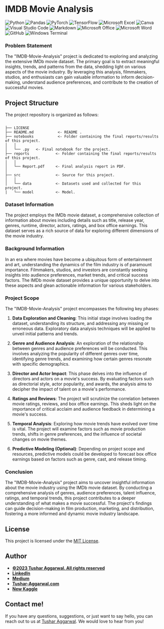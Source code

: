 # IMDB Movie Analysis



![Python](https://img.shields.io/badge/Python-3776AB.svg?style=for-the-badge&logo=Python&logoColor=white)
![Pandas](https://img.shields.io/badge/pandas-%23150458.svg?style=for-the-badge&logo=pandas&logoColor=white)
![PyTorch](https://img.shields.io/badge/PyTorch-%23EE4C2C.svg?style=for-the-badge&logo=PyTorch&logoColor=white)
![TensorFlow](https://img.shields.io/badge/TensorFlow-%23FF6F00.svg?style=for-the-badge&logo=TensorFlow&logoColor=white)
![Microsoft Excel](https://img.shields.io/badge/Microsoft_Excel-217346?style=for-the-badge&logo=microsoft-excel&logoColor=white)
![Canva](https://img.shields.io/badge/Canva-%2300C4CC.svg?style=for-the-badge&logo=Canva&logoColor=white)
![Visual Studio Code](https://img.shields.io/badge/Visual%20Studio%20Code-0078d7.svg?style=for-the-badge&logo=visual-studio-code&logoColor=white)
![Markdown](https://img.shields.io/badge/markdown-%23000000.svg?style=for-the-badge&logo=markdown&logoColor=white)
![Microsoft Office](https://img.shields.io/badge/Microsoft_Office-D83B01?style=for-the-badge&logo=microsoft-office&logoColor=white)
![Microsoft Word](https://img.shields.io/badge/Microsoft_Word-2B579A?style=for-the-badge&logo=microsoft-word&logoColor=white)
![GitHub](https://img.shields.io/badge/github-%23121011.svg?style=for-the-badge&logo=github&logoColor=white)
![Windows Terminal](https://img.shields.io/badge/Windows%20Terminal-%234D4D4D.svg?style=for-the-badge&logo=windows-terminal&logoColor=white)

### Problem Statement
The "IMDB-Movie-Analysis" project is dedicated to exploring and analyzing the extensive IMDb movie dataset. The primary goal is to extract meaningful insights, trends, and patterns from the data, shedding light on various aspects of the movie industry. By leveraging this analysis, filmmakers, studios, and enthusiasts can gain valuable information to inform decision-making, understand audience preferences, and contribute to the creation of successful movies.

## Project Structure

The project repository is organized as follows:

```

├── LICENSE
├── README.md           <- README .
├── notebooks           <- Folder containing the final reports/results of this project.
│   │
│   └── .py   <- Final notebook for the project.
├── reports            <- Folder containing the final reports/results of this project.
│   │
│   └── Report.pdf     <- Final analysis report in PDF.
│   
├── src                <- Source for this project.
│   │
│   └── data           <- Datasets used and collected for this project.
|   └── model          <- Model.

```

### Dataset Information
The project employs the IMDb movie dataset, a comprehensive collection of information about movies including details such as title, release year, genres, runtime, director, actors, ratings, and box office earnings. This dataset serves as a rich source of data for exploring different dimensions of the movie industry.

### Background Information
In an era where movies have become a ubiquitous form of entertainment and art, understanding the dynamics of the film industry is of paramount importance. Filmmakers, studios, and investors are constantly seeking insights into audience preferences, market trends, and critical success factors. The IMDb movie dataset provides a unique opportunity to delve into these aspects and glean actionable information for various stakeholders.

### Project Scope
The "IMDB-Movie-Analysis" project encompasses the following key phases:

1. **Data Exploration and Cleaning**: This initial stage involves loading the dataset, understanding its structure, and addressing any missing or erroneous data. Exploratory data analysis techniques will be applied to unveil initial patterns and trends.

2. **Genre and Audience Analysis**: An exploration of the relationship between genres and audience preferences will be conducted. This involves analyzing the popularity of different genres over time, identifying genre trends, and examining how certain genres resonate with specific demographics.

3. **Director and Actor Impact**: This phase delves into the influence of directors and actors on a movie's success. By evaluating factors such as directorial style, actor popularity, and awards, the analysis aims to decipher the impact of talent on a movie's performance.

4. **Ratings and Reviews**: The project will scrutinize the correlation between movie ratings, reviews, and box office earnings. This sheds light on the importance of critical acclaim and audience feedback in determining a movie's success.

5. **Temporal Analysis**: Exploring how movie trends have evolved over time is vital. The project will examine factors such as movie production trends, shifts in genre preferences, and the influence of societal changes on movie themes.

6. **Predictive Modeling (Optional)**: Depending on project scope and resources, predictive models could be developed to forecast box office earnings based on factors such as genre, cast, and release timing.

### Conclusion
The "IMDB-Movie-Analysis" project aims to uncover insightful information about the movie industry using the IMDb movie dataset. By conducting a comprehensive analysis of genres, audience preferences, talent influence, ratings, and temporal trends, this project contributes to a deeper understanding of what makes a movie successful. The project's findings can guide decision-making in film production, marketing, and distribution, fostering a more informed and dynamic movie industry landscape.
## License

This project is licensed under the [MIT License](LICENSE).
## Author
- <ins><b>©2023 Tushar Aggarwal. All rights reserved</b></ins>
- <b>[LinkedIn](https://www.linkedin.com/in/tusharaggarwalinseec/)</b>
- <b>[Medium](https://medium.com/@tushar_aggarwal)</b> 
- <b>[Tushar-Aggarwal.com](https://www.tushar-aggarwal.com/)</b>
- <b>[New Kaggle](https://www.kaggle.com/tagg27)</b> 

## Contact me!
If you have any questions, suggestions, or just want to say hello, you can reach out to us at [Tushar Aggarwal](mailto:info@tushar-aggarwal.com). We would love to hear from you!